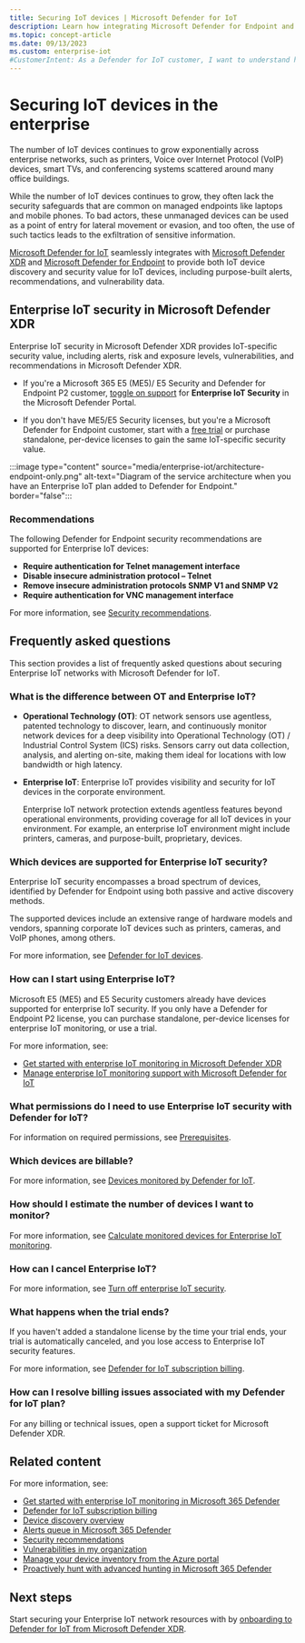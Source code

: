 ```yaml
---
title: Securing IoT devices | Microsoft Defender for IoT
description: Learn how integrating Microsoft Defender for Endpoint and Microsoft Defender for IoT's security content enhances your IoT network security.
ms.topic: concept-article
ms.date: 09/13/2023
ms.custom: enterprise-iot
#CustomerIntent: As a Defender for IoT customer, I want to understand how I can secure my enterprise IoT devices with Microsoft Defender for IoT so that I can protect my organization from IoT threats.
---
```


# Securing IoT devices in the enterprise

The number of IoT devices continues to grow exponentially across enterprise networks, such as printers, Voice over Internet Protocol (VoIP) devices, smart TVs, and conferencing systems scattered around many office buildings. 

While the number of IoT devices continues to grow, they often lack the security safeguards that are common on managed endpoints like laptops and mobile phones. To bad actors, these unmanaged devices can be used as a point of entry for lateral movement or evasion, and too often, the use of such tactics leads to the exfiltration of sensitive information.

[Microsoft Defender for IoT](./index.yml) seamlessly integrates with [Microsoft Defender XDR](/microsoft-365/security/defender) and [Microsoft Defender for Endpoint](/microsoft-365/security/defender-endpoint/) to provide both IoT device discovery and security value for IoT devices, including purpose-built alerts, recommendations, and vulnerability data.

## Enterprise IoT security in Microsoft Defender XDR

Enterprise IoT security in Microsoft Defender XDR provides IoT-specific security value, including alerts, risk and exposure levels, vulnerabilities, and recommendations in Microsoft Defender XDR.

- If you're a Microsoft 365 E5 (ME5)/ E5 Security and Defender for Endpoint P2 customer, [toggle on support](eiot-defender-for-endpoint.md) for **Enterprise IoT Security** in the Microsoft Defender Portal.

- If you don't have ME5/E5 Security licenses, but you're a Microsoft Defender for Endpoint customer, start with a [free trial](billing.md#free-trial) or purchase standalone, per-device licenses to gain the same IoT-specific security value.

:::image type="content" source="media/enterprise-iot/architecture-endpoint-only.png" alt-text="Diagram of the service architecture when you have an Enterprise IoT plan added to Defender for Endpoint." border="false":::

### Recommendations

The following Defender for Endpoint security recommendations are supported for Enterprise IoT devices:

- **Require authentication for Telnet management interface**
- **Disable insecure administration protocol – Telnet**
- **Remove insecure administration protocols SNMP V1 and SNMP V2**
- **Require authentication for VNC management interface**

For more information, see [Security recommendations](/microsoft-365/security/defender-vulnerability-management/tvm-security-recommendation).

## Frequently asked questions

This section provides a list of frequently asked questions about securing Enterprise IoT networks with Microsoft Defender for IoT.

### What is the difference between OT and Enterprise IoT?

- **Operational Technology (OT)**: OT network sensors use agentless, patented technology to discover, learn, and continuously monitor network devices for a deep visibility into Operational Technology (OT) / Industrial Control System (ICS) risks. Sensors carry out data collection, analysis, and alerting on-site, making them ideal for locations with low bandwidth or high latency.

- **Enterprise IoT**: Enterprise IoT provides visibility and security for IoT devices in the corporate environment.

    Enterprise IoT network protection extends agentless features beyond operational environments, providing coverage for all IoT devices in your environment. For example, an enterprise IoT environment might include printers, cameras, and purpose-built, proprietary, devices.

### Which devices are supported for Enterprise IoT security?

Enterprise IoT security encompasses a broad spectrum of devices, identified by Defender for Endpoint using both passive and active discovery methods. 

The supported devices include an extensive range of hardware models and vendors, spanning corporate IoT devices such as printers, cameras, and VoIP phones, among others.

For more information, see [Defender for IoT devices](billing.md#defender-for-iot-devices).

### How can I start using Enterprise IoT?

Microsoft E5 (ME5) and E5 Security customers already have devices supported for enterprise IoT security. If you only have a Defender for Endpoint P2 license, you can purchase standalone, per-device licenses for enterprise IoT monitoring, or use a trial.

For more information, see:

- [Get started with enterprise IoT monitoring in Microsoft Defender XDR](eiot-defender-for-endpoint.md)
- [Manage enterprise IoT monitoring support with Microsoft Defender for IoT](manage-subscriptions-enterprise.md)

### What permissions do I need to use Enterprise IoT security with Defender for IoT?

For information on required permissions, see [Prerequisites](eiot-defender-for-endpoint.md#prerequisites).

### Which devices are billable?

For more information, see [Devices monitored by Defender for IoT](architecture.md#devices-monitored-by-defender-for-iot).

### How should I estimate the number of devices I want to monitor?

For more information, see [Calculate monitored devices for Enterprise IoT monitoring](manage-subscriptions-enterprise.md#calculate-monitored-devices-for-enterprise-iot-monitoring).

### How can I cancel Enterprise IoT?

For more information, see [Turn off enterprise IoT security](manage-subscriptions-enterprise.md#turn-off-enterprise-iot-security).

### What happens when the trial ends?

If you haven't added a standalone license by the time your trial ends, your trial is automatically canceled, and you lose access to Enterprise IoT security features.

For more information, see [Defender for IoT subscription billing](billing.md).

### How can I resolve billing issues associated with my Defender for IoT plan?

For any billing or technical issues, open a support ticket for Microsoft Defender XDR.

## Related content

For more information, see:

- [Get started with enterprise IoT monitoring in Microsoft 365 Defender](eiot-defender-for-endpoint.md)
- [Defender for IoT subscription billing](billing.md)
- [Device discovery overview](/microsoft-365/security/defender-endpoint/device-discovery)
- [Alerts queue in Microsoft 365 Defender](/microsoft-365/security/defender-endpoint/alerts-queue-endpoint-detection-response)
- [Security recommendations](/microsoft-365/security/defender-vulnerability-management/tvm-security-recommendation)
- [Vulnerabilities in my organization](/microsoft-365/security/defender-vulnerability-management/tvm-weaknesses)
- [Manage your device inventory from the Azure portal](how-to-manage-device-inventory-for-organizations.md)
- [Proactively hunt with advanced hunting in Microsoft 365 Defender](/microsoft-365/security/defender/advanced-hunting-overview)

## Next steps

Start securing your Enterprise IoT network resources with by [onboarding to Defender for IoT from Microsoft Defender XDR](eiot-defender-for-endpoint.md).
